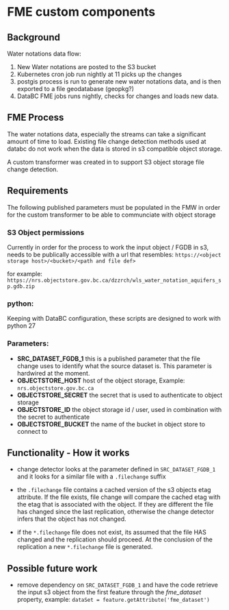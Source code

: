 # FME custom components

## Background

Water notations data flow:

1. New Water notations are posted to the S3 bucket
1. Kubernetes cron job run nightly at 11 picks up the changes
1. postgis process is run to generate new water notations data, and is then
   exported to a file geodatabase (geopkg?)
1. DataBC FME jobs runs nightly, checks for changes and loads new data.

## FME Process

The water notations data, especially the streams can take a significant amount
of time to load.  Existing file change detection methods used at databc do not
work when the data is stored in s3 compatible object storage.

A custom transformer was created in to support S3 object storage file change
detection.

## Requirements

The following published parameters must be populated in the FMW in order for
the custom transformer to be able to communciate with object storage

### S3 Object permissions

Currently in order for the process to work the input object / FGDB in s3, needs
to be publically accessible with a url that resembles:
`https://<object storage host>/<bucket>/<path and file def>`

for example:
`https://nrs.objectstore.gov.bc.ca/dzzrch/wls_water_notation_aquifers_sp.gdb.zip`

### python:

Keeping with DataBC configuration, these scripts are designed to work with
python 27

### Parameters:

* **SRC_DATASET_FGDB_1** this is a published parameter that the file change uses
to identify what the source dataset is.  This parameter is hardwired at the moment.
* **OBJECTSTORE_HOST** host of the object storage, Example: `nrs.objectstore.gov.bc.ca`
* **OBJECTSTORE_SECRET** the secret that is used to authenticate to object storage
* **OBJECTSTORE_ID** the object storage id / user, used in combination with the secret to authenticate
* **OBJECTSTORE_BUCKET** the name of the bucket in object store to connect to


## Functionality - How it works

* change detector looks at the parameter defined in `SRC_DATASET_FGDB_1` and
  it looks for a similar file with a `.filechange` suffix

* the `.filechange` file contains a cached version of the s3 objects etag
  attribute.  If the file exists, file change will compare the cached etag with
  the etag that is associated with the object.  If they are different the file
  has changed since the last replication, otherwise the change detector infers
  that the object has not changed.

* if the `*.filechange` file does not exist, its assumed that the file HAS changed
  and the replication should proceed.  At the conclusion of the replication a
  new `*.filechange` file is generated.

## Possible future work

* remove dependency on `SRC_DATASET_FGDB_1` and have the code retrieve the input
  s3 object from the first feature through the *fme_dataset* property, example: `dataSet = feature.getAttribute('fme_dataset')`




